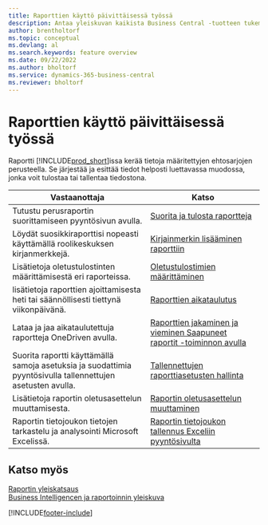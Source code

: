 ```yaml
---
title: Raporttien käyttö päivittäisessä työssä
description: Antaa yleiskuvan kaikista Business Central -tuotteen tukemista Business Intelligence- ja raportointiominaisuuksista.
author: brentholtorf
ms.topic: conceptual
ms.devlang: al
ms.search.keywords: feature overview
ms.date: 09/22/2022
ms.author: bholtorf
ms.service: dynamics-365-business-central
ms.reviewer: bholtorf
---
```

# Raporttien käyttö päivittäisessä työssä

Raportti [!INCLUDE[prod_short](includes/prod_short.md)]issa kerää tietoja määritettyjen ehtosarjojen perusteella. Se järjestää ja esittää tiedot helposti luettavassa muodossa, jonka voit tulostaa tai tallentaa tiedostona.  

| Vastaanottaja | Katso |
| --- | --- |
| Tutustu perusraportin suorittamiseen pyyntösivun avulla. | [Suorita ja tulosta raportteja](ui-work-report.md) |
| Löydät suosikkiraporttisi nopeasti käyttämällä roolikeskuksen kirjanmerkkejä. | [Kirjainmerkin lisääminen raporttiin](ui-bookmarks.md) |
| Lisätietoja oletustulostinten määrittämisestä eri raporteissa. | [Oletustulostimien määrittäminen](ui-specify-printer-selection-reports.md#default) |
| lisätietoja raporttien ajoittamisesta heti tai säännöllisesti tiettynä viikonpäivänä. | [Raporttien aikataulutus](ui-work-report.md#ScheduleReport) |
| Lataa ja jaa aikataulutettuja raportteja OneDriven avulla. | [Raporttien jakaminen ja vieminen Saapuneet raportit -toiminnon avulla](ui-work-report-inbox.md) |
| Suorita raportti käyttämällä samoja asetuksia ja suodattimia pyyntösivulla tallennettujen asetusten avulla. | [Tallennettujen raporttiasetusten hallinta](reports-saving-reusing-settings.md)|
| Lisätietoja raportin oletusasettelun muuttamisesta. | [Raportin oletusasettelun muuttaminen](ui-how-change-layout-currently-used-report.md) |
| Raportin tietojoukon tietojen tarkastelu ja analysointi Microsoft Excelissä. | [Raportin tietojoukon tallennus Exceliin pyyntösivulta](/dynamics365-release-plan/2021wave1/smb/dynamics365-business-central/save-report-dataset-excel-request-page) |

## Katso myös

[Raportin yleiskatsaus](reports-available-reports.md)  
[Business Intelligencen ja raportoinnin yleiskuva](ui-work-report.md)  

[!INCLUDE[footer-include](includes/footer-banner.md)]
